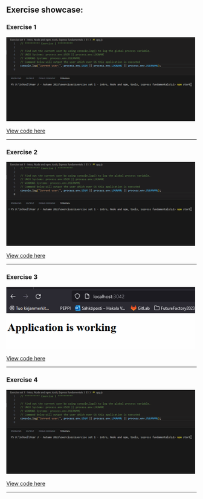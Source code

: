 ## Exercise showcase:

### Exercise 1  

<img src='./images/E1.gif' width="500" />

[View code here](./E1/)

---

### Exercise 2  

<img src='./images/E2.gif' width="500" />

[View code here](./E2/)

---

### Exercise 3  

<img src='./images/E3.gif' width="500" />

[View code here](./E3/)

---

### Exercise 4  

<img src='./images/E1.gif' width="500" />

[View code here](./E4/)

---


